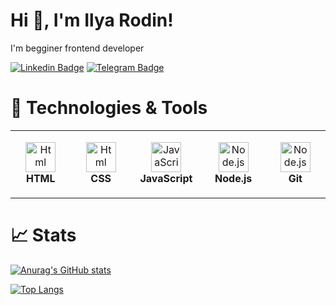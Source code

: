 # Hi 👋, I'm Ilya Rodin!

I'm begginer frontend developer

[![Linkedin Badge](https://img.shields.io/badge/-LinkedIn-0e76a8?style=flat-square&logo=Linkedin&logoColor=white)](linkedin.com/in/ilya-rodin-58a686272/)
[![Telegram Badge](https://img.shields.io/badge/Telegram-2CA5E0?style=for-the-badge&logo=telegram&logoColor=white)](t.me/eternal_struggler)

# 🔧 Technologies & Tools
<table>
  <tr>
    <td align="center" height="108" width="108">
      <img
        src="https://cdn.jsdelivr.net/gh/devicons/devicon/icons/html5/html5-original.svg"
        width="48"
        height="48"
        alt="Html"
      />
      <br /><strong>HTML</strong>
    </td>
    <td align="center" height="108" width="108">
      <img
        src="https://cdn.jsdelivr.net/gh/devicons/devicon/icons/css3/css3-original.svg"
        width="48"
        height="48"
        alt="Html"
      />
      <br /><strong>CSS</strong>
    </td>
    <td align="center" height="108" width="108">
      <img
        src="https://cdn.jsdelivr.net/gh/devicons/devicon/icons/javascript/javascript-plain.svg"
        width="48"
        height="48"
        alt="JavaScript"
      />
      <br /><strong>JavaScript</strong>
    </td>
    <td align="center" height="108" width="108">
      <img
        src="https://cdn.jsdelivr.net/gh/devicons/devicon/icons/nodejs/nodejs-original.svg"
        width="48"
        height="48"
        alt="Node.js"
      />
      <br /><strong>Node.js</strong>
    </td>
        <td align="center" height="108" width="108">
      <img
        src="https://cdn.jsdelivr.net/gh/devicons/devicon/icons/git/git-original.svg"
        width="48"
        height="48"
        alt="Node.js"
      />
      <br /><strong>Git</strong>
    </td>
  </tr>
</table>

# 📈 Stats

[![Anurag's GitHub stats](https://github-readme-stats.vercel.app/api?username=ilya-rodin&show_icons=true&theme=vue)](https://github.com/anuraghazra/github-readme-stats)

[![Top Langs](https://github-readme-stats.vercel.app/api/top-langs/?username=ilya-rodin&layout=compact)](https://github.com/anuraghazra/github-readme-stats)
